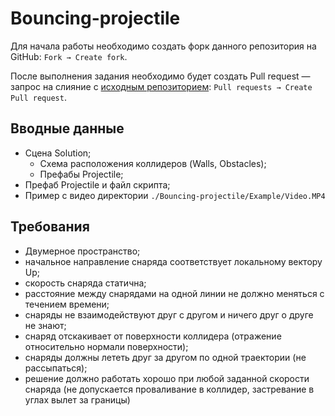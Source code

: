 # Bouncing-projectile

Для начала работы необходимо создать форк данного репозитория на GitHub: `Fork → Create fork`.

После выполнения задания необходимо будет создать Pull request — запрос на слияние с [исходным репозиторием](https://github.com/SashkaStudent/Bouncing-projectile): `Pull requests → Create Pull request`.

## Вводные данные

* Сцена Solution;
    - Схема расположения коллидеров (Walls, Obstacles);
    - Префабы Projectile;
* Префаб Projectile и файл скрипта;
* Пример с видео директории `./Bouncing-projectile/Example/Video.MP4`

## Требования

* Двумерное пространство;
* начальное направление снаряда соответствует локальному вектору Up;
* скорость снаряда статична;
* расстояние между снарядами на одной линии не должно меняться с течением времени;
* снаряды не взаимодействуют друг с другом и ничего друг о друге не знают;
* снаряд отскакивает от поверхности коллидера (отражение относительно нормали поверхности);
* снаряды должны лететь друг за другом по одной траектории (не рассыпаться);
* решение должно работать хорошо при любой заданной скорости снаряда (не допускается проваливание в коллидер, застревание в углах вылет за границы)